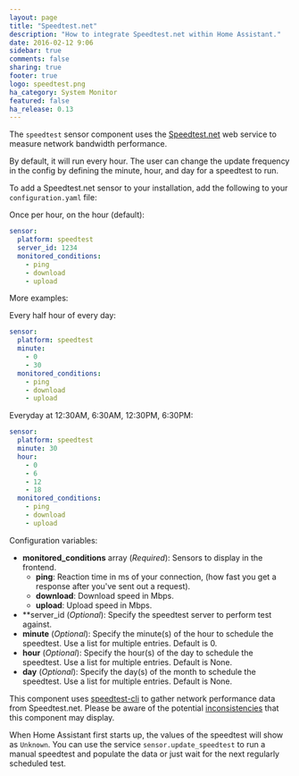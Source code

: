 ```yaml
---
layout: page
title: "Speedtest.net"
description: "How to integrate Speedtest.net within Home Assistant."
date: 2016-02-12 9:06
sidebar: true
comments: false
sharing: true
footer: true
logo: speedtest.png
ha_category: System Monitor
featured: false
ha_release: 0.13
---
```


The `speedtest` sensor component uses the [Speedtest.net](https://speedtest.net/) web service to measure network bandwidth performance.

By default, it will run every hour.  The user can change the update frequency in the config by defining the minute, hour, and day for a speedtest to run.

To add a Speedtest.net sensor to your installation, add the following to your `configuration.yaml` file:

Once per hour, on the hour (default):

```yaml
sensor:
  platform: speedtest
  server_id: 1234
  monitored_conditions:
    - ping
    - download
    - upload
```

More examples:

Every half hour of every day:

```yaml
sensor:
  platform: speedtest
  minute:
    - 0
    - 30
  monitored_conditions:
    - ping
    - download
    - upload
```

Everyday at 12:30AM, 6:30AM, 12:30PM, 6:30PM:

```yaml
sensor:
  platform: speedtest
  minute: 30
  hour:
    - 0
    - 6
    - 12
    - 18
  monitored_conditions:
    - ping
    - download
    - upload
```

Configuration variables:

- **monitored_conditions** array (*Required*): Sensors to display in the frontend.
  - **ping**: Reaction time in ms of your connection, (how fast you get a response after you've sent out a request).
  - **download**: Download speed in Mbps.
  - **upload**: Upload speed in Mbps.
- **server_id (*Optional*): Specify the speedtest server to perform test against.
- **minute** (*Optional*): Specify the minute(s) of the hour to schedule the speedtest. Use a list for multiple entries. Default is 0.
- **hour** (*Optional*): Specify the hour(s) of the day to schedule the speedtest. Use a list for multiple entries. Default is None.
- **day** (*Optional*): Specify the day(s) of the month to schedule the speedtest. Use a list for multiple entries. Default is None.

This component uses [speedtest-cli](https://github.com/sivel/speedtest-cli) to gather network performance data from Speedtest.net.  Please be aware of the potential [inconsistencies](https://github.com/sivel/speedtest-cli#inconsistency) that this component may display.

When Home Assistant first starts up, the values of the speedtest will show as `Unknown`. You can use the service `sensor.update_speedtest` to run a manual speedtest and populate the data or just wait for the next regularly scheduled test.
